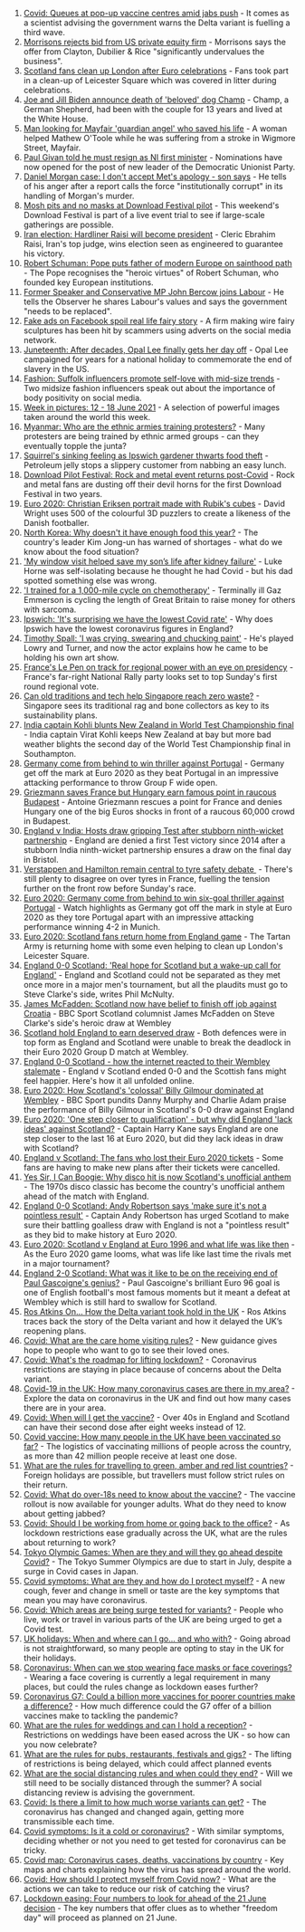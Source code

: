 1. [Covid: Queues at pop-up vaccine centres amid jabs push](https://www.bbc.co.uk/news/uk-57540820) - It comes as a scientist advising the government warns the Delta variant is fuelling a third wave.
2. [Morrisons rejects bid from US private equity firm](https://www.bbc.co.uk/news/uk-57541617) - Morrisons says the offer from Clayton, Dubilier & Rice "significantly undervalues the business".
3. [Scotland fans clean up London after Euro celebrations](https://www.bbc.co.uk/news/uk-scotland-57538350) - Fans took part in a clean-up of Leicester Square which was covered in litter during celebrations.
4. [Joe and Jill Biden announce death of 'beloved' dog Champ](https://www.bbc.co.uk/news/world-us-canada-57541044) - Champ, a German Shepherd, had been with the couple for 13 years and lived at the White House.
5. [Man looking for Mayfair 'guardian angel' who saved his life](https://www.bbc.co.uk/news/uk-england-london-57527492) - A woman helped Mathew O'Toole while he was suffering from a stroke in Wigmore Street, Mayfair.
6. [Paul Givan told he must resign as NI first minister](https://www.bbc.co.uk/news/uk-northern-ireland-57538844) - Nominations have now opened for the post of new leader of the Democratic Unionist Party.
7. [Daniel Morgan case: I don't accept Met's apology - son says](https://www.bbc.co.uk/news/uk-57533387) - He tells of his anger after a report calls the force "institutionally corrupt" in its handling of Morgan's murder.
8. [Mosh pits and no masks at Download Festival pilot](https://www.bbc.co.uk/news/entertainment-arts-57537108) - This weekend's Download Festival is part of a live event trial to see if large-scale gatherings are possible.
9. [Iran election: Hardliner Raisi will become president](https://www.bbc.co.uk/news/world-middle-east-57537027) - Cleric Ebrahim Raisi, Iran's top judge, wins election seen as engineered to guarantee his victory.
10. [Robert Schuman: Pope puts father of modern Europe on sainthood path](https://www.bbc.co.uk/news/world-europe-57534918) - The Pope recognises the "heroic virtues" of Robert Schuman, who founded key European institutions.
11. [Former Speaker and Conservative MP John Bercow joins Labour](https://www.bbc.co.uk/news/uk-politics-57541836) - He tells the Observer he shares Labour's values and says the government "needs to be replaced".
12. [Fake ads on Facebook spoil real life fairy story](https://www.bbc.co.uk/news/business-57487193) - A firm making wire fairy sculptures has been hit by scammers using adverts on the social media network.
13. [Juneteenth: After decades, Opal Lee finally gets her day off](https://www.bbc.co.uk/news/world-us-canada-57536944) - Opal Lee campaigned for years for a national holiday to commemorate the end of slavery in the US.
14. [Fashion: Suffolk influencers promote self-love with mid-size trends](https://www.bbc.co.uk/news/uk-england-suffolk-57489688) - Two midsize fashion influencers speak out about the importance of body positivity on social media.
15. [Week in pictures: 12 - 18 June 2021](https://www.bbc.co.uk/news/in-pictures-57513084) - A selection of powerful images taken around the world this week.
16. [Myanmar: Who are the ethnic armies training protesters?](https://www.bbc.co.uk/news/world-asia-57523916) - Many protesters are being trained by ethnic armed groups - can they eventually topple the junta?
17. [Squirrel's sinking feeling as Ipswich gardener thwarts food theft](https://www.bbc.co.uk/news/uk-england-suffolk-57519080) - Petroleum jelly stops a slippery customer from nabbing an easy lunch.
18. [Download Pilot Festival: Rock and metal event returns post-Covid](https://www.bbc.co.uk/news/uk-england-leicestershire-57532161) - Rock and metal fans are dusting off their devil horns for the first Download Festival in two years.
19. [Euro 2020: Christian Eriksen portrait made with Rubik's cubes](https://www.bbc.co.uk/news/uk-england-leeds-57532207) - David Wright uses 500 of the colourful 3D puzzlers to create a likeness of the Danish footballer.
20. [North Korea: Why doesn't it have enough food this year?](https://www.bbc.co.uk/news/57524614) - The country's leader Kim Jong-un has warned of shortages - what do we know about the food situation?
21. ['My window visit helped save my son’s life after kidney failure'](https://www.bbc.co.uk/news/uk-scotland-edinburgh-east-fife-57525784) - Luke Horne was self-isolating because he thought he had Covid - but his dad spotted something else was wrong.
22. ['I trained for a 1,000-mile cycle on chemotherapy'](https://www.bbc.co.uk/news/uk-57491649) - Terminally ill Gaz Emmerson is cycling the length of Great Britain to raise money for others with sarcoma.
23. [Ipswich: 'It's surprising we have the lowest Covid rate'](https://www.bbc.co.uk/news/uk-england-suffolk-57510280) - Why does Ipswich have the lowest coronavirus figures in England?
24. [Timothy Spall: 'I was crying, swearing and chucking paint'](https://www.bbc.co.uk/news/entertainment-arts-57484401) - He's played Lowry and Turner, and now the actor explains how he came to be holding his own art show.
25. [France's Le Pen on track for regional power with an eye on presidency](https://www.bbc.co.uk/news/world-europe-57523467) - France's far-right National Rally party looks set to top Sunday's first round regional vote.
26. [Can old traditions and tech help Singapore reach zero waste?](https://www.bbc.co.uk/news/business-57484499) - Singapore sees its traditional rag and bone collectors as key to its sustainability plans.
27. [India captain Kohli blunts New Zealand in World Test Championship final](https://www.bbc.co.uk/sport/cricket/57538253) - India captain Virat Kohli keeps New Zealand at bay but more bad weather blights the second day of the World Test Championship final in Southampton.
28. [Germany come from behind to win thriller against Portugal](https://www.bbc.co.uk/sport/football/51197617) - Germany get off the mark at Euro 2020 as they beat Portugal in an impressive attacking performance to throw Group F wide open.
29. [Griezmann saves France but Hungary earn famous point in raucous Budapest](https://www.bbc.co.uk/sport/football/51197610) - Antoine Griezmann rescues a point for France and denies Hungary one of the big Euros shocks in front of a raucous 60,000 crowd in Budapest.
30. [England v India: Hosts draw gripping Test after stubborn ninth-wicket partnership](https://www.bbc.co.uk/sport/cricket/57540243) - England are denied a first Test victory since 2014 after a stubborn India ninth-wicket partnership ensures a draw on the final day in Bristol.
31. [Verstappen and Hamilton remain central to tyre safety debate ](https://www.bbc.co.uk/sport/formula1/57541755) - There's still plenty to disagree on over tyres in France, fuelling the tension further on the front row before Sunday's race.
32. [Euro 2020: Germany come from behind to win six-goal thriller against Portugal](https://www.bbc.co.uk/sport/av/football/57541683) - Watch highlights as Germany got off the mark in style at Euro 2020 as they tore Portugal apart with an impressive attacking performance winning 4-2 in Munich.
33. [Euro 2020: Scotland fans return home from England game](https://www.bbc.co.uk/news/uk-scotland-57541883) - The Tartan Army is returning home with some even helping to clean up London's Leicester Square.
34. [England 0-0 Scotland: 'Real hope for Scotland but a wake-up call for England'](https://www.bbc.co.uk/sport/football/57534430) - England and Scotland could not be separated as they met once more in a major men's tournament, but all the plaudits must go to Steve Clarke's side, writes Phil McNulty.
35. [James McFadden: Scotland now have belief to finish off job against Croatia](https://www.bbc.co.uk/sport/football/57539607) - BBC Sport Scotland columnist James McFadden on Steve Clarke's side's heroic draw at Wembley
36. [Scotland hold England to earn deserved draw](https://www.bbc.co.uk/sport/av/football/57535336) - Both defences were in top form as England and Scotland were unable to break the deadlock in their Euro 2020 Group D match at Wembley.
37. [England 0-0 Scotland - how the internet reacted to their Wembley stalemate](https://www.bbc.co.uk/sport/football/57535404) - England v Scotland ended 0-0 and the Scottish fans might feel happier. Here's how it all unfolded online.
38. [Euro 2020: How Scotland's 'colossal' Billy Gilmour dominated at Wembley](https://www.bbc.co.uk/sport/av/football/57535932) - BBC Sport pundits Danny Murphy and Charlie Adam praise the performance of Billy Gilmour in Scotland's 0-0 draw against England
39. [Euro 2020: 'One step closer to qualification' - but why did England 'lack ideas' against Scotland?](https://www.bbc.co.uk/sport/football/57534563) - Captain Harry Kane says England are one step closer to the last 16 at Euro 2020, but did they lack ideas in draw with Scotland?
40. [England v Scotland: The fans who lost their Euro 2020 tickets](https://www.bbc.co.uk/news/uk-57510839) - Some fans are having to make new plans after their tickets were cancelled.
41. [Yes Sir, I Can Boogie: Why disco hit is now Scotland's unofficial anthem](https://www.bbc.co.uk/news/uk-scotland-54930718) - The 1970s disco classic has become the country's unofficial anthem ahead of the match with England.
42. [England 0-0 Scotland: Andy Robertson says 'make sure it's not a pointless result'](https://www.bbc.co.uk/sport/football/57532509) - Captain Andy Robertson has urged Scotland to make sure their battling goalless draw with England is not a "pointless result" as they bid to make history at Euro 2020.
43. [Euro 2020: Scotland v England at Euro 1996 and what life was like then](https://www.bbc.co.uk/news/newsbeat-57334461) - As the Euro 2020 game looms, what was life like last time the rivals met in a major tournament?
44. [England 2-0 Scotland: What was it like to be on the receiving end of Paul Gascoigne's genius?](https://www.bbc.co.uk/sport/football/52915690) - Paul Gascoigne's brilliant Euro 96 goal is one of English football's most famous moments but it meant a defeat at Wembley which is still hard to swallow for Scotland.
45. [Ros Atkins On… How the Delta variant took hold in the UK](https://www.bbc.co.uk/news/health-57532764) - Ros Atkins traces back the story of the Delta variant and how it delayed the UK’s reopening plans.
46. [Covid: What are the care home visiting rules?](https://www.bbc.co.uk/news/explainers-53503712) - New guidance gives hope to people who want to go to see their loved ones.
47. [Covid: What's the roadmap for lifting lockdown?](https://www.bbc.co.uk/news/explainers-52530518) - Coronavirus restrictions are staying in place because of concerns about the Delta variant.
48. [Covid-19 in the UK: How many coronavirus cases are there in my area?](https://www.bbc.co.uk/news/uk-51768274) - Explore the data on coronavirus in the UK and find out how many cases there are in your area.
49. [Covid: When will I get the vaccine?](https://www.bbc.co.uk/news/health-55045639) - Over 40s in England and Scotland can have their second dose after eight weeks instead of 12.
50. [Covid vaccine: How many people in the UK have been vaccinated so far?](https://www.bbc.co.uk/news/health-55274833) - The logistics of vaccinating millions of people across the country, as more than 42 million people receive at least one dose.
51. [What are the rules for travelling to green, amber and red list countries?](https://www.bbc.co.uk/news/explainers-52544307) - Foreign holidays are possible, but travellers must follow strict rules on their return.
52. [Covid: What do over-18s need to know about the vaccine?](https://www.bbc.co.uk/news/health-57273875) - The vaccine rollout is now available for younger adults. What do they need to know about getting jabbed?
53. [Covid: Should I be working from home or going back to the office?](https://www.bbc.co.uk/news/business-52567567) - As lockdown restrictions ease gradually across the UK, what are the rules about returning to work?
54. [Tokyo Olympic Games: When are they and will they go ahead despite Covid?](https://www.bbc.co.uk/news/world-asia-57240044) - The Tokyo Summer Olympics are due to start in July, despite a surge in Covid cases in Japan.
55. [Covid symptoms: What are they and how do I protect myself?](https://www.bbc.co.uk/news/health-51048366) - A new cough, fever and change in smell or taste are the key symptoms that mean you may have coronavirus.
56. [Covid: Which areas are being surge tested for variants?](https://www.bbc.co.uk/news/explainers-54872039) - People who live, work or travel in various parts of the UK are being urged to get a Covid test.
57. [UK holidays: When and where can I go... and who with?](https://www.bbc.co.uk/news/explainers-52646738) - Going abroad is not straightforward, so many people are opting to stay in the UK for their holidays.
58. [Coronavirus: When can we stop wearing face masks or face coverings?](https://www.bbc.co.uk/news/health-51205344) - Wearing a face covering is currently a legal requirement in many places, but could the rules change as lockdown eases further?
59. [Coronavirus G7: Could a billion more vaccines for poorer countries make a difference?](https://www.bbc.co.uk/news/57427877) - How much difference could the G7 offer of a billion vaccines make to tackling the pandemic?
60. [What are the rules for weddings and can I hold a reception?](https://www.bbc.co.uk/news/explainers-52811509) - Restrictions on weddings have been eased across the UK - so how can you now celebrate?
61. [What are the rules for pubs, restaurants, festivals and gigs?](https://www.bbc.co.uk/news/business-52977388) - The lifting of restrictions is being delayed, which could affect planned events
62. [What are the social distancing rules and when could they end?](https://www.bbc.co.uk/news/uk-51506729) - Will we still need to be socially distanced through the summer? A social distancing review is advising the government.
63. [Covid: Is there a limit to how much worse variants can get?](https://www.bbc.co.uk/news/health-57431420) - The coronavirus has changed and changed again, getting more transmissible each time.
64. [Covid symptoms: Is it a cold or coronavirus?](https://www.bbc.co.uk/news/health-54145299) - With similar symptoms, deciding whether or not you need to get tested for coronavirus can be tricky.
65. [Covid map: Coronavirus cases, deaths, vaccinations by country](https://www.bbc.co.uk/news/world-51235105) - Key maps and charts explaining how the virus has spread around the world.
66. [Covid: How should I protect myself from Covid now?](https://www.bbc.co.uk/news/health-57087517) - What are the actions we can take to reduce our risk of catching the virus?
67. [Lockdown easing: Four numbers to look for ahead of the 21 June decision](https://www.bbc.co.uk/news/57403888) - The key numbers that offer clues as to whether "freedom day" will proceed as planned on 21 June.
